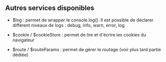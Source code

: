 ## Autres services disponibles

* $log : permet de wrapper le console.log(). Il est possible de déclarer différent niveaux de logs : debug, info, warn,
error, log

* $cookie / $cookieStore : permet de lire et d'écrire les cookies du navigateur

* $route / $routeParams : permet de gérer le routage (voir plus tard partie dédiée)
